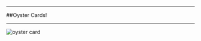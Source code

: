 ___
##Oyster Cards!
___
![oyster card](http://metrouk2.files.wordpress.com/2011/02/article-1298917708900-0d6a28b5000005dc-583821_636x366.jpg)
